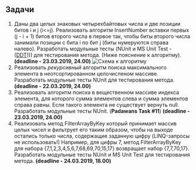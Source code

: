 ## Задачи
1. Даны два целых знаковых четырехбайтовых числа и две позиции битов i и j (i<=j). Реализовать алгоритм InsertNumber вставки первых (j - i + 1) битов второго числа в первое так, чтобы биты второго числа занимали позиции с бита i по бит j (биты нумеруются справа налево). Разработать модульные тесты (NUnit и MS Unit Test - ([DDT](https://msdn.microsoft.com/en-us/library/ms182527.aspx)))) для тестирования метода. (Ниже пояснение к алгоритму). **(deadline - 23.03.2019, 24.00)**
![Схема к алгоритму](https://github.com/EPM-RD-NETLAB/.NET-Framework-modules/blob/master/Pictures/Scheme.png)
2. Реализовать *рекурсивный* алгоритм поиска максимального элемента в неотсортированном целочисленом массиве. Разработать модульные тесты NUnit для тестирования метода. **(deadline - 22.03.2019, 24.00)**
3. Реализовать алгоритм поиска в вещественном массиве индекса элемента, для которого сумма элементов слева и сумма элементов справа равны. Если такого элемента не существует вернуть null. Разработать модульные тесты NUnit. (**Padawans Task #11**) **(deadline - 23.03.2019, 24.00)**
4. Реализовать метод FilterArrayByKey который принимает массив целых чисел и фильтрует его таким образом, чтобы на выходе остались только числа, содержащие заданную цифру (LINQ-запросы не использовать!) Например, для цифры 7, метод FilterArrayByKey для набора {7,1,2,3,4,5,6,7,68,69,70,15,17} возвращает набор {7,7,70,17}. Разработать модульные тесты NUnit и MS Unit Test для тестирования метода. **(deadline - 24.03.2019, 18.00)**

